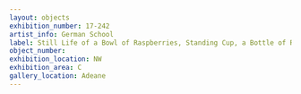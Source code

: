 ```yaml
---
layout: objects
exhibition_number: 17-242
artist_info: German School
label: Still Life of a Bowl of Raspberries, Standing Cup, a Bottle of Rose Water, a Sugar Loan and a Box of Sugar
object_number: 
exhibition_location: NW
exhibition_area: C
gallery_location: Adeane 
---
```

